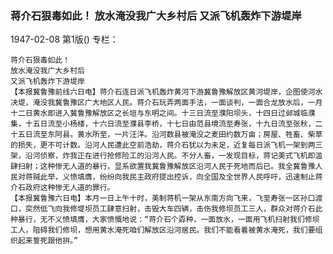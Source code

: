 ### 蒋介石狠毒如此！  放水淹没我广大乡村后  又派飞机轰炸下游堤岸

1947-02-08
第1版()
专栏：

    蒋介石狠毒如此！
    放水淹没我广大乡村后
    又派飞机轰炸下游堤岸
    【本报冀鲁豫前线六日电】蒋介石连日派飞机轰炸黄河下游冀鲁豫解放区黄河堤岸，企图使河水决堤，淹没我冀鲁豫区广大地区人民。蒋介石玩弄两面手法，一面谈判，一面合龙放水后，一月十二日黄水即进入冀鲁豫解放区之长垣与东明之间。十三日流至濮阳坝头，十四日过邺城临濮集，十五日流至小杨楼，十六日流至濮县李桥，十七日由范县境流至寿张，十九日流至张秋，二十五日流至东阿县。黄水所至，一片汪洋。沿河数县被淹没之麦田约数万亩；房屋、牲畜、柴草的损失，更不可计数。沿河人民遭此空前浩劫，蒋介石犹以为未足，近复每日派飞机一架到两三架，沿河侦察，炸我正在进行抢修险工的沿河人民。不分人畜，一发现目标，蒋记美式飞机即滥肆扫射；这种惨无人道的暴行，显系欲置我冀鲁豫解放区沿河人民于死地而后已。我全冀鲁豫人民对蒋贼此举，义愤填膺，纷纷向我民主政府提出控诉，向全国及全世界人民呼吁，迅速制止蒋介石政府这种惨无人道的罪行。
    【本报冀鲁豫六日电】本月一日上午十时，美制蒋机一架从东南方向飞来，飞至寿张一区孙口渡口，突然低飞向我修堤坝员工肆意扫射，击毁大车四辆，击伤我修坝员工三人，群众对蒋介石此种暴行，无不义愤填膺，大家愤慨地说：“蒋介石个孬种，一面放水，一面用飞机扫射我们修坝工人，阻碍我们修坝，想用黄水淹死咱们解放区沿河居民。我们不能看着被黄水淹死，我们要组织起来誓死跟他拚。”
